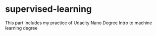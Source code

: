 # supervised-learning
This part includes my practice of Udacity Nano Degree Intro to machine learning degree
